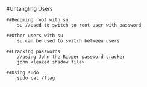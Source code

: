 #Untangling Users 
    
    ##Becoming root with su 
        su //used to switch to root user with password 
    
    ##Other users with su 
        su can be used to switch between users

    ##Cracking passwords
        //using John the Ripper password cracker 
        john <leaked shadow file>

    ##Using sudo 
        sudo cat /flag 
        
    